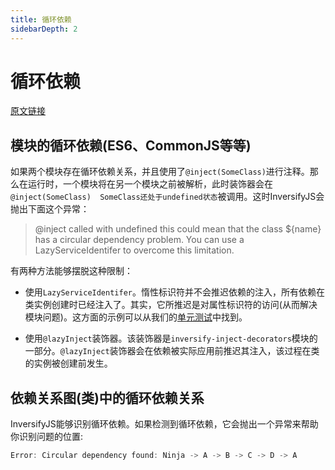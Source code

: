 ```yaml
---
title: 循环依赖
sidebarDepth: 2
---
```


# 循环依赖

[原文链接](https://github.com/inversify/InversifyJS/blob/master/wiki/circular_dependencies.md)

## 模块的循环依赖(ES6、CommonJS等等)

如果两个模块存在循环依赖关系，并且使用了`@inject(SomeClass)`进行注释。那么在运行时，一个模块将在另一个模块之前被解析，此时装饰器会在`@inject(SomeClass)  SomeClass还处于undefined状态`被调用。这时InversifyJS会抛出下面这个异常：

> @inject called with undefined this could mean that the class ${name} has a circular dependency problem. You can use a LazyServiceIdentifer to overcome this limitation.

有两种方法能够摆脱这种限制：

- 使用`LazyServiceIdentifer`。惰性标识符并不会推迟依赖的注入，所有依赖在类实例创建时已经注入了。其实，它所推迟是对属性标识符的访问(从而解决模块问题)。这方面的示例可以从我们的[单元测试](https://github.com/krzkaczor/InversifyJS/blob/a53bf2cbee65803b197998c1df496c3be84731d9/test/inversify.test.ts#L236-L300)中找到。

- 使用`@lazyInject`装饰器。该装饰器是`inversify-inject-decorators`模块的一部分。`@lazyInject`装饰器会在依赖被实际应用前推迟其注入，该过程在类的实例被创建前发生。

## 依赖关系图(类)中的循环依赖关系

InversifyJS能够识别循环依赖。如果检测到循环依赖，它会抛出一个异常来帮助你识别问题的位置:

```ts
Error: Circular dependency found: Ninja -> A -> B -> C -> D -> A
```
